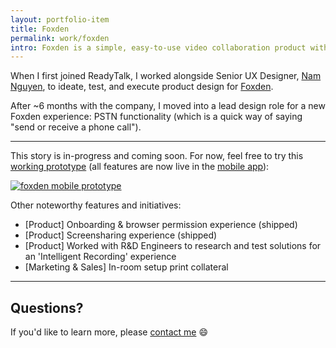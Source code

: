 ```yaml
---
layout: portfolio-item
title: Foxden
permalink: work/foxden
intro: Foxden is a simple, easy-to-use video collaboration product with desktop, mobile, and "in-room" experiences.
---
```

When I first joined ReadyTalk, I worked alongside Senior UX Designer, [Nam Nguyen](http://nam-ux.com), to ideate, test, and execute product design for [Foxden](http://foxden.io).

After ~6 months with the company, I moved into a lead design role for a new Foxden experience: PSTN functionality (which is a quick way of saying "send or receive a phone call").

---

This story is in-progress and coming soon. For now, feel free to try this [working prototype](http://ux.emerywebster.com/foxden/ios/frame.html) (all features are now live in the [mobile app](https://itunes.apple.com/us/app/foxden/id1012044761?mt=8)):

<a href="http://ux.emerywebster.com/foxden/ios/frame.html" target="_blank"><img src="https://cloud.githubusercontent.com/assets/178044/24775315/83c31a1c-1ad9-11e7-9af5-126259155120.png" alt="foxden mobile prototype" /></a>

Other noteworthy features and initiatives:

- [Product] Onboarding & browser permission experience (shipped)
- [Product] Screensharing experience (shipped)
- [Product] Worked with R&D Engineers to research and test solutions for an 'Intelligent Recording' experience
- [Marketing & Sales] In-room setup print collateral

---

## Questions?

If you'd like to learn more, please [contact me](/contact) :smile:
